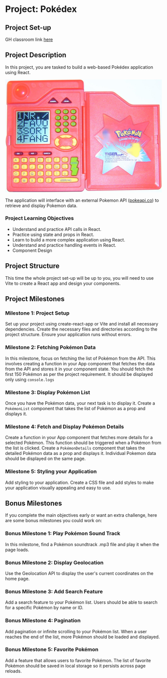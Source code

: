# Project: Pokédex

## Project Set-up

GH classroom link [here](https://github.com/kiboschool/frontend-week-6-final-project)

## Project Description

In this project, you are tasked to build a web-based Pokédex application using React.

![Untitled](./project/untitled.png)

The application will interface with an external Pokemon API ([pokeapi.co](http://pokeapi.co/)) to retrieve and display Pokemon data.

### Project Learning Objectives

- Understand and practice API calls in React.
- Practice using state and props in React.
- Learn to build a more complex application using React.
- Understand and practice handling events in React.
- Component Design

## Project Structure

This time the whole project set-up will be up to you, you will need to use Vite to create a React app and design your components.

## Project Milestones

### Milestone 1: Project Setup

Set up your project using create-react-app or Vite and install all necessary dependencies. Create the necessary files and directories according to the project structure. Ensure your application runs without errors.

### Milestone 2: Fetching Pokémon Data

In this milestone, focus on fetching the list of Pokémon from the API. This involves creating a function in your App component that fetches the data from the API and stores it in your component state. You should fetch the first 150 Pokémon as per the project requirement. It should be displayed only using `console.logs`

### Milestone 3: Display Pokémon List

Once you have the Pokémon data, your next task is to display it. Create a `PokémonList` component that takes the list of Pokémon as a prop and displays it.

### Milestone 4: Fetch and Display Pokémon Details

Create a function in your App component that fetches more details for a selected Pokémon. This function should be triggered when a Pokémon from the list is clicked. Create a `PokémonDetails` component that takes the detailed Pokémon data as a prop and displays it. Individual Pokemon data should be displayed on the same page.

### Milestone 5: Styling your Application

Add styling to your application. Create a CSS file and add styles to make your application visually appealing and easy to use.

## Bonus Milestones

If you complete the main objectives early or want an extra challenge, here are some bonus milestones you could work on:

### Bonus Milestone 1: Play Pokémon Sound Track

In this milestone, find a Pokémon soundtrack .mp3 file and play it when the page loads.

### Bonus Milestone 2: Display Geolocation

Use the Geolocation API to display the user's current coordinates on the home page.

### Bonus Milestone 3: Add Search Feature

Add a search feature to your Pokémon list. Users should be able to search for a specific Pokémon by name or ID.

### Bonus Milestone 4: Pagination

Add pagination or infinite scrolling to your Pokémon list. When a user reaches the end of the list, more Pokémon should be loaded and displayed.

### Bonus Milestone 5: Favorite Pokémon

Add a feature that allows users to favorite Pokémon. The list of favorite Pokémon should be saved in local storage so it persists across page reloads.
